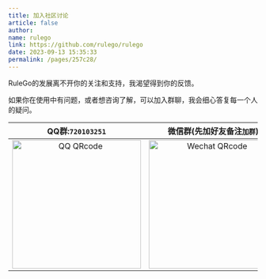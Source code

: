 ```yaml
---
title: 加入社区讨论
article: false
author:
name: rulego
link: https://github.com/rulego/rulego
date: 2023-09-13 15:35:33
permalink: /pages/257c28/
---
```


RuleGo的发展离不开你的关注和支持，我渴望得到你的反馈。

如果你在使用中有问题，或者想咨询了解，可以加入群聊，我会细心答复每一个人的疑问。 

|                  QQ群:`720103251`                   |                           微信群(先加好友备注`加群`)                            |                         微信群(扫码加入)                         |
|:--------------------------------------------------:|:--------------------------------------------------------------------:|:---------------------------------------------------------:|
| <img src="/img/qq.png" alt="QQ QRcode" width=260 > | <img src="/img/wechat_rulegoteam.png" alt="Wechat QRcode" width=260> | <img src="/img/wechat.png" alt="Wechat QRcode" width=260> | 

